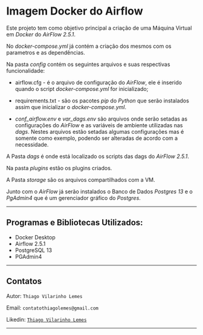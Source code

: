 #  Imagem Docker do Airflow

Este projeto tem como objetivo principal a criação de uma Máquina Virtual em <i>Docker</i> do <i>AirFlow 2.5.1</i>.

No <i>docker-compose.yml</i> já contém a criação dos mesmos com os parametros e as dependências.

Na pasta <i>config</i> contém os seguintes arquivos e suas respectivas funcionalidade:

* airflow.cfg - é o arquivo de configuração do <i>AirFlow</i>, ele é inserido quando o script <i>docker-compose.yml</i> for inicializado;

* requirements.txt - são os pacotes <i>pip</i> do <i>Python</i> que serão instalados assim que inicializar o <i>docker-compose.yml</i>.

* <i>conf_airflow.env</i>  e <i>var_dags.env</i> são arquivos onde serão setadas as configurações do <i>AirFlow</i> e as variáveis de ambiente utilizadas nas <i>dags</i>. Nestes arquivos estão setadas algumas configurações mas é somente como exemplo, podendo ser alteradas de acordo com a necessidade.

A Pasta <i>dags</i> é onde está localizado os scripts das dags do <i>AirFlow 2.5.1</i>.

Na pasta <i>plugins</i> estão os plugins criados.

A Pasta <i>storage</i> são os arquivos compartilhados com a VM.

Junto com o <i>AirFlow</i> já serão instalados o Banco de Dados <i>Postgres 13</i>  e o <i>PgAdmin4</i> que é um gerenciador gráfico do <i>Postgres</i>.

<hr>


## Programas e Bibliotecas Utilizados:</B>

* Docker Desktop
* Airflow 2.5.1
* PostgreSQL 13
* PGAdmin4

<hr>

## Contatos 

Autor: `Thiago Vilarinho Lemes`

Email: `contatothiagolemes@gmail.com`

Likedin: [`Thiago Vilarinho Lemes`](https://www.linkedin.com/in/thiago-l-b1232727/)

<hr>
